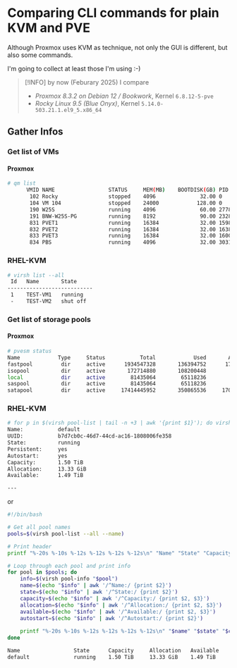 # Comparing CLI commands for plain KVM and PVE
Although Proxmox uses KVM as technique, not only the GUI is different, but also some commands.

I'm going to collect at least those I'm using :-)

> [!INFO]
> by now (Feburary 2025) I compare
> - *Proxmox 8.3.2 on Debian 12 / Bookwork*, Kernel `6.8.12-5-pve`
> - *Rocky Linux 9.5 (Blue Onyx)*, Kernel `5.14.0-503.21.1.el9_5.x86_64`

## Gather Infos
### Get list of VMs
#### Proxmox
```bash
# qm list
      VMID NAME                 STATUS     MEM(MB)    BOOTDISK(GB) PID
       102 Rocky                stopped    4096              32.00 0
       104 VM 104               stopped    24000            128.00 0
       190 W25S                 running    4096              60.00 277805
       191 BNW-W25S-PG          running    8192              90.00 2328921
       831 PVET1                running    16384             32.00 1598834
       832 PVET2                running    16384             32.00 1638727
       833 PVET3                running    16384             32.00 1600424
       834 PBS                  running    4096              32.00 3031
```
### RHEL-KVM 
```bash
# virsh list --all
 Id   Name       State
---------------------------
 1    TEST-VM1   running
 -    TEST-VM2   shut off
```

### Get list of storage pools
#### Proxmox
```bash
# pvesm status
Name            Type     Status           Total            Used       Available        %
fastpool         dir     active      1934547328       136394752      1798152576    7.05%
isopool          dir     active       172714880       108200448        64514432   62.65%
local            dir     active        81435064        65118236        12134200   79.96%
saspool          dir     active        81435064        65118236        12134200   79.96%
satapool         dir     active     17414445952       350865536     17063580416    2.01%
```
### RHEL-KVM 
```bash
# for p in $(virsh pool-list | tail -n +3 | awk '{print $1}'); do virsh pool-info $p; echo "---"; done
Name:           default
UUID:           b7d7cb0c-46d7-44cd-ac16-1808006fe358
State:          running
Persistent:     yes
Autostart:      yes
Capacity:       1.50 TiB
Allocation:     13.33 GiB
Available:      1.49 TiB

---
```
or
```bash
#!/bin/bash

# Get all pool names
pools=$(virsh pool-list --all --name)

# Print header
printf "%-20s %-10s %-12s %-12s %-12s %-12s\n" "Name" "State" "Capacity" "Allocation" "Available" "Autostart"

# Loop through each pool and print info
for pool in $pools; do
    info=$(virsh pool-info "$pool")
    name=$(echo "$info" | awk '/^Name:/ {print $2}')
    state=$(echo "$info" | awk '/^State:/ {print $2}')
    capacity=$(echo "$info" | awk '/^Capacity:/ {print $2, $3}')
    allocation=$(echo "$info" | awk '/^Allocation:/ {print $2, $3}')
    available=$(echo "$info" | awk '/^Available:/ {print $2, $3}')
    autostart=$(echo "$info" | awk '/^Autostart:/ {print $2}')
    
    printf "%-20s %-10s %-12s %-12s %-12s %-12s\n" "$name" "$state" "$capacity" "$allocation" "$available" "$autostart"
done

Name                 State      Capacity     Allocation   Available    Autostart
default              running    1.50 TiB     13.33 GiB    1.49 TiB     yes
```

